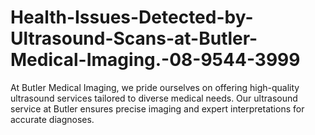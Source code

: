 # Health-Issues-Detected-by-Ultrasound-Scans-at-Butler-Medical-Imaging.-08-9544-3999
At Butler Medical Imaging, we pride ourselves on offering high-quality ultrasound services tailored to diverse medical needs. Our ultrasound service at Butler ensures precise imaging and expert interpretations for accurate diagnoses.
